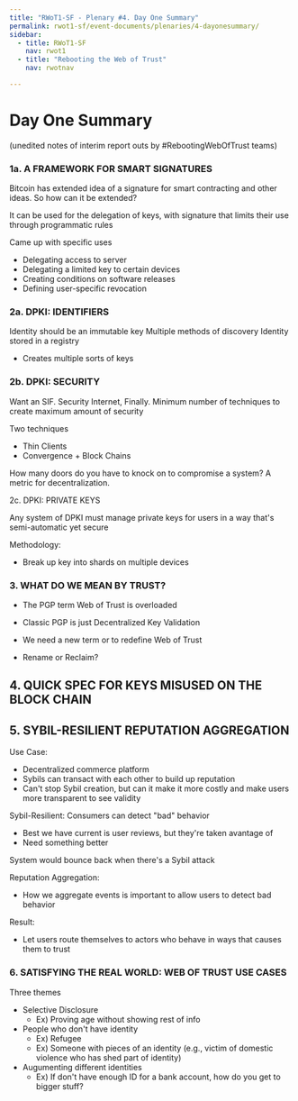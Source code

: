 ```yaml
---
title: "RWoT1-SF - Plenary #4. Day One Summary"
permalink: rwot1-sf/event-documents/plenaries/4-dayonesummary/
sidebar:
  - title: RWoT1-SF
    nav: rwot1
  - title: "Rebooting the Web of Trust"
    nav: rwotnav

---
```


Day One Summary
===============

(unedited notes of interim report outs by #RebootingWebOfTrust teams)

### 1a. A FRAMEWORK FOR SMART SIGNATURES

Bitcoin has extended idea of a signature for smart contracting and other ideas. So how can it be extended?

It can be used for the delegation of keys, with signature that limits their use through programmatic rules

Came up with specific uses
- Delegating access to server
- Delegating a limited key to certain devices
- Creating conditions on software releases
- Defining user-specific revocation

### 2a. DPKI: IDENTIFIERS

Identity should be an immutable key
Multiple methods of discovery
Identity stored in a registry
- Creates multiple sorts of keys

### 2b. DPKI: SECURITY

Want an SIF. Security Internet, Finally.
Minimum number of techniques to create maximum amount of security

Two techniques
- Thin Clients
- Convergence + Block Chains

How many doors do you have to knock on to compromise a system? A metric for decentralization.

2c. DPKI: PRIVATE KEYS

Any system of DPKI must manage private keys for users in a way that's semi-automatic yet secure

Methodology:
- Break up key into shards on multiple devices

### 3. WHAT DO WE MEAN BY TRUST?

- The PGP term Web of Trust is overloaded

- Classic PGP is just Decentralized Key Validation

- We need a new term or to redefine Web of Trust

- Rename or Reclaim?

## 4. QUICK SPEC FOR KEYS MISUSED ON THE BLOCK CHAIN

## 5. SYBIL-RESILIENT REPUTATION AGGREGATION

Use Case:
- Decentralized commerce platform
- Sybils can transact with each other to build up reputation
- Can't stop Sybil creation, but can it make it more costly and make users more transparent to see validity

Sybil-Resilient:
Consumers can detect "bad" behavior
- Best we have current is user reviews, but they're taken avantage of
- Need something better

System would bounce back when there's a Sybil attack

Reputation Aggregation:
- How we aggregate events is important to allow users to detect bad behavior

Result:
- Let users route themselves to actors who behave in ways that causes them to trust

### 6. SATISFYING THE REAL WORLD: WEB OF TRUST USE CASES

Three themes
- Selective Disclosure
  - Ex) Proving age without showing rest of info
- People who don't have identity
  - Ex) Refugee
  - Ex) Someone with pieces of an identity (e.g., victim of domestic violence who has shed part of identity)
- Augumenting different identities
  - Ex) If don't have enough ID for a bank account, how do you get to bigger stuff?
